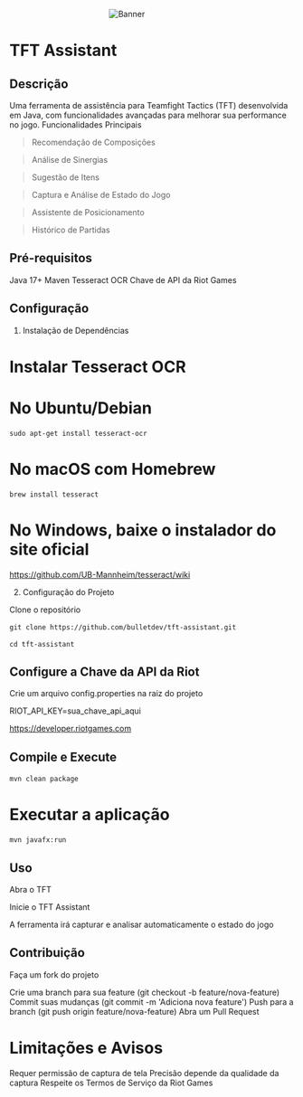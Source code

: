 

<img 
    style="display: block; 
           margin-left: auto;
           margin-right: auto;
           width: 30%;"
    src="![/img.png](/img.png)" 
    alt="Banner">
</img>
#                                                TFT Assistant 

## Descrição

Uma ferramenta de assistência para Teamfight Tactics (TFT) desenvolvida em Java, com funcionalidades avançadas para melhorar sua performance no jogo.
Funcionalidades Principais

> Recomendação de Composições
 
> Análise de Sinergias

> Sugestão de Itens
 
> Captura e Análise de Estado do Jogo

> Assistente de Posicionamento

> Histórico de Partidas

## Pré-requisitos

Java 17+
Maven
Tesseract OCR
Chave de API da Riot Games

## Configuração

1. Instalação de Dependências

# Instalar Tesseract OCR


# No Ubuntu/Debian

```
sudo apt-get install tesseract-ocr
```

# No macOS com Homebrew

```
brew install tesseract
```

# No Windows, baixe o instalador do site oficial

https://github.com/UB-Mannheim/tesseract/wiki


2. Configuração do Projeto

Clone o repositório

````
git clone https://github.com/bulletdev/tft-assistant.git
````

````
cd tft-assistant
````

## Configure a Chave da API da Riot


Crie um arquivo config.properties na raiz do projeto

RIOT_API_KEY=sua_chave_api_aqui

https://developer.riotgames.com

## Compile e Execute


````
mvn clean package
````
# Executar a aplicação

````
mvn javafx:run
````
## Uso

Abra o TFT

Inicie o TFT Assistant

A ferramenta irá capturar e analisar automaticamente o estado do jogo

## Contribuição

Faça um fork do projeto

Crie uma branch para sua feature (git checkout -b feature/nova-feature)
Commit suas mudanças (git commit -m 'Adiciona nova feature')
Push para a branch (git push origin feature/nova-feature)
Abra um Pull Request

# Limitações e Avisos

Requer permissão de captura de tela
Precisão depende da qualidade da captura
Respeite os Termos de Serviço da Riot Games